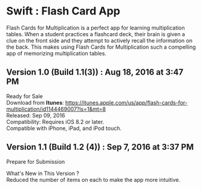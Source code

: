 # Swift : Flash Card App
Flash Cards for Multiplication is a perfect app for learning multiplication tables.
When a student practices a flashcard deck, their brain is given a clue on the front side and they attempt to actively recall the information on the back. 
This makes using Flash Cards for Multiplication such a compelling app of memorizing multiplication tables.

Version 1.0 (Build 1.1(3)) :  Aug 18, 2016 at 3:47 PM
--------------------------------------
Ready for Sale<br>
Download from <b>Itunes</b>: https://itunes.apple.com/us/app/flash-cards-for-multiplication/id1144469007?ls=1&mt=8 <br>
Released: Sep 09, 2016 <br>
Compatibility: Requires iOS 8.2 or later. <br>
Compatible with iPhone, iPad, and iPod touch.<br>

Version 1.1 (Build 1.2 (4)) :  Sep 7, 2016 at 3:37 PM
--------------------------------------
Prepare for Submission<br>

What's New in This Version ? <br>
Reduced the number of items on each  to make the app more intuitive. 
